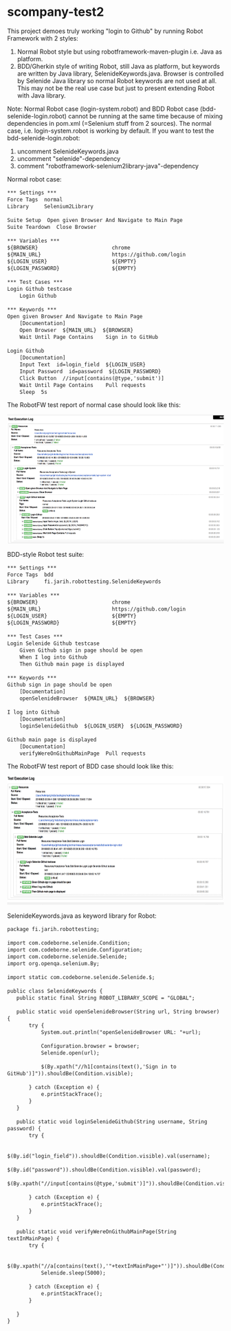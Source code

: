# scompany-test2


This project demoes truly working "login to Github" by running Robot Framework with 2 styles:

1. Normal Robot style but using robotframework-maven-plugin i.e. Java as platform.
2. BDD/Gherkin style of writing Robot, still Java as platform, but keywords are written by Java library, SelenideKeywords.java. Browser is controlled by Selenide Java library so normal Robot keywords are not used at all. This may not be the real use case but just to present extending Robot with Java library.

Note: Normal Robot case (login-system.robot) and BDD Robot case (bdd-selenide-login.robot) cannot be running at the same time because of mixing dependencies in pom.xml (=Selenium stuff from 2 sources). The normal case, i.e. login-system.robot is working by default. If you want to test the bdd-selenide-login.robot:

1. uncomment SelenideKeywords.java
2. uncomment "selenide"-dependency
3. comment "robotframework-selenium2library-java"-dependency

Normal robot case:

```
*** Settings ***
Force Tags  normal
Library     Selenium2Library

Suite Setup  Open given Browser And Navigate to Main Page
Suite Teardown  Close Browser

*** Variables ***
${BROWSER}                        chrome
${MAIN_URL}                       https://github.com/login
${LOGIN_USER}                     ${EMPTY}
${LOGIN_PASSWORD}                 ${EMPTY}

*** Test Cases ***
Login Github testcase
    Login Github

*** Keywords ***
Open given Browser And Navigate to Main Page
    [Documentation]
    Open Browser  ${MAIN_URL}  ${BROWSER}
    Wait Until Page Contains    Sign in to GitHub

Login Github
    [Documentation]
    Input Text  id=login_field  ${LOGIN_USER}
    Input Password  id=password  ${LOGIN_PASSWORD}
    Click Button  //input[contains(@type,'submit')]
    Wait Until Page Contains    Pull requests
    Sleep  5s

```

The RobotFW test report of normal case should look like this:

 <img src="https://raw.githubusercontent.com/jaheikki/scompany-test2/master/robot-normal-test-report.png" width="600" height="300">

BDD-style Robot test suite:

```
*** Settings ***
Force Tags  bdd
Library     fi.jarih.robottesting.SelenideKeywords

*** Variables ***
${BROWSER}                        chrome
${MAIN_URL}                       https://github.com/login
${LOGIN_USER}                     ${EMPTY}
${LOGIN_PASSWORD}                 ${EMPTY}

*** Test Cases ***
Login Selenide Github testcase
    Given Github sign in page should be open
    When I log into Github
    Then Github main page is displayed

*** Keywords ***
Github sign in page should be open
    [Documentation]
    openSelenideBrowser  ${MAIN_URL}  ${BROWSER}

I log into Github
    [Documentation]
    loginSelenideGithub  ${LOGIN_USER}  ${LOGIN_PASSWORD}

Github main page is displayed
    [Documentation]
    verifyWereOnGithubMainPage  Pull requests
```

The RobotFW test report of BDD case should look like this:

 <img src="https://raw.githubusercontent.com/jaheikki/scompany-test2/master/robot-bdd-test-report.png" width="600" height="300">
 
 SelenideKeywords.java as keyword library for Robot:
 
 ```
 package fi.jarih.robottesting;

import com.codeborne.selenide.Condition;
import com.codeborne.selenide.Configuration;
import com.codeborne.selenide.Selenide;
import org.openqa.selenium.By;

import static com.codeborne.selenide.Selenide.$;

public class SelenideKeywords {
    public static final String ROBOT_LIBRARY_SCOPE = "GLOBAL";

    public static void openSelenideBrowser(String url, String browser) {
        try {
            System.out.println("openSelenideBrowser URL: "+url);

            Configuration.browser = browser;
            Selenide.open(url);

            $(By.xpath("//h1[contains(text(),'Sign in to GitHub')]")).shouldBe(Condition.visible);

        } catch (Exception e) {
            e.printStackTrace();
        }
    }

    public static void loginSelenideGithub(String username, String password) {
        try {

            $(By.id("login_field")).shouldBe(Condition.visible).val(username);
            $(By.id("password")).shouldBe(Condition.visible).val(password);
            $(By.xpath("//input[contains(@type,'submit')]")).shouldBe(Condition.visible).shouldBe(Condition.enabled).click();

        } catch (Exception e) {
            e.printStackTrace();
        }
    }

    public static void verifyWereOnGithubMainPage(String textInMainPage) {
        try {

            $(By.xpath("//a[contains(text(),'"+textInMainPage+"')]")).shouldBe(Condition.visible);
            Selenide.sleep(5000);

        } catch (Exception e) {
            e.printStackTrace();
        }

    }
}


 ```
